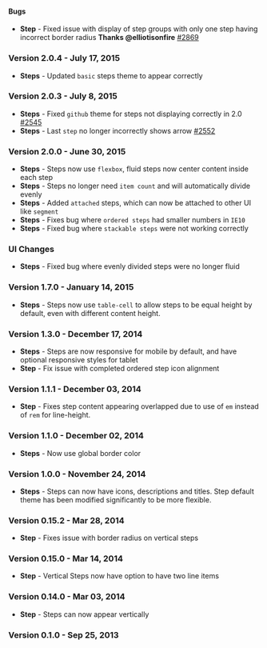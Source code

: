 #### Bugs

- **Step** - Fixed issue with display of step groups with only one step having incorrect border radius **Thanks @elliotisonfire** [#2869](https://github.com/Semantic-Org/Semantic-UI/issues/2869)

### Version 2.0.4 - July 17, 2015

- **Steps** - Updated `basic` steps theme to appear correctly

### Version 2.0.3 - July 8, 2015

- **Steps** - Fixed `github` theme for steps not displaying correctly in 2.0 [#2545](https://github.com/Semantic-Org/Semantic-UI/issues/2545)
- **Steps** - Last `step` no longer incorrectly shows arrow [#2552](https://github.com/Semantic-Org/Semantic-UI/issues/2552)

### Version 2.0.0 - June 30, 2015

- **Steps** - Steps now use `flexbox`, fluid steps now center content inside each step
- **Steps** - Steps no longer need `item count` and will automatically divide evenly
- **Steps** - Added `attached` steps, which can now be attached to other UI like `segment`
- **Steps** - Fixes bug where `ordered steps` had smaller numbers in `IE10`
- **Steps** - Fixed bug where `stackable steps` were not working correctly

### UI Changes

- **Steps** - Fixed bug where evenly divided steps were no longer fluid

### Version 1.7.0 - January 14, 2015

- **Steps** - Steps now use ``table-cell`` to allow steps to be equal height by default, even with different content height.

### Version 1.3.0 - December 17, 2014

- **Steps** - Steps are now responsive for mobile by default, and have optional responsive styles for tablet
- **Step** - Fix issue with completed ordered step icon alignment

### Version 1.1.1 - December 03, 2014

- **Step** - Fixes step content appearing overlapped due to use of ``em`` instead of ``rem`` for line-height.

### Version 1.1.0 - December 02, 2014

- **Steps** - Now use global border color

### Version 1.0.0 - November 24, 2014

- **Steps** - Steps can now have icons, descriptions and titles. Step default theme has been modified significantly to be more flexible.

### Version 0.15.2 - Mar 28, 2014

- **Step** - Fixes issue with border radius on vertical steps

### Version 0.15.0 - Mar 14, 2014

- **Step** - Vertical Steps now have option to have two line items

### Version 0.14.0 - Mar 03, 2014

- **Step** - Steps can now appear vertically

### Version 0.1.0 - Sep 25, 2013